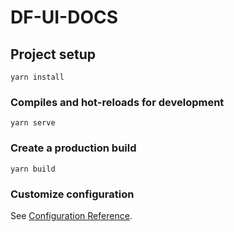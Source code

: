 # DF-UI-DOCS

## Project setup
```
yarn install
```

### Compiles and hot-reloads for development
```
yarn serve
```

### Create a production build
```
yarn build
```

### Customize configuration
See [Configuration Reference](https://cli.vuejs.org/config/).

